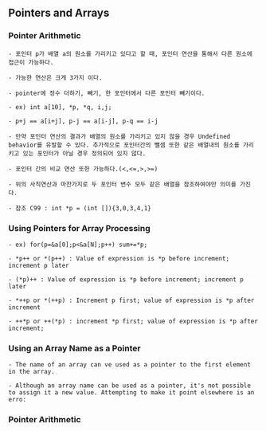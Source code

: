 ## Pointers and Arrays ## 

### Pointer Arithmetic ###

	- 포인터 p가 배열 a의 원소를 가리키고 있다고 할 때, 포인터 연산을 통해서 다른 원소에 접근이 가능하다. 
	
	- 가능한 연산은 크게 3가지 이다.

	- pointer에 정수 더하기, 빼기, 한 포인터에서 다른 포인터 빼기이다. 

	- ex) int a[10], *p, *q, i,j;
	
	- p+j == a[i+j], p-j == a[i-j], p-q == i-j
	
	- 만약 포인터 연산의 결과가 배열의 원소를 가리키고 있지 않을 경우 Undefined behavior를 유발할 수 있다. 추가적으로 포인터간의 뺄셈 또한 같은 배열내의 원소를 가리키고 있는 포인터가 아닐 경우 정의되어 있지 않다. 

	- 포인터 간의 비교 연산 또한 가능하다.(<,<=,>,>=)
	
	- 위의 사칙연산과 마찬가지로 두 포인터 변수 모두 같은 배열을 참조하여야만 의미를 가진다. 
	
	- 참조 C99 : int *p = (int []){3,0,3,4,1}

### Using Pointers for Array Processing ###

	- ex) for(p=&a[0];p<&a[N];p++) sum+=*p;
	
	- *p++ or *(p++) : Value of expression is *p before increment; increment p later 

	- (*p)++ : Value of expression is *p before increment; increment p later 

	- *++p or *(++p) : Increment p first; value of expression is *p after increment

	- ++*p or ++(*p) : increment *p first; value of expression is *p after increment; 
   
### Using an Array Name as a Pointer ###

	- The name of an array can ve used as a pointer to the first element in the array.
	
	- Although an array name can be used as a pointer, it's not possible to assign it a new value. Attempting to make it point elsewhere is an erro: 

### Pointer Arithmetic ###
